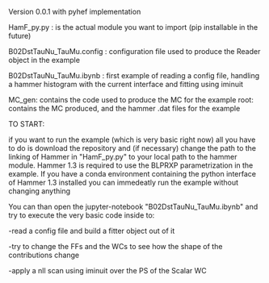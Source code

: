 Version 0.0.1 with pyhef implementation

HamF_py.py : is the actual module you want to import (pip installable in the future)

B02DstTauNu_TauMu.config : configuration file used to produce the Reader object in the example

B02DstTauNu_TauMu.ibynb : first example of reading a config file, handling a hammer histogram with the current interface and fitting using iminuit

MC_gen: contains the code used to produce the MC for the example
root: contains the MC produced, and the hammer .dat files for the example

TO START:

if you want to run the example (which is very basic right now) all you have to do is download the repository and (if necessary) change the path to the linking of Hammer in "HamF_py.py" to your local path to the hammer module.
Hammer 1.3 is required to use the BLPRXP parametrization in the example.
If you have a conda environment containing the python interface of Hammer 1.3 installed you can immedeatly run the example without changing anything

You can than open the jupyter-notebook "B02DstTauNu_TauMu.ibynb" and try to execute the very basic code inside to:

-read a config file and build a fitter object out of it

-try to change the FFs and the WCs to see how the shape of the contributions change

-apply a nll scan using iminuit over the PS of the Scalar WC
